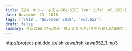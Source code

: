 ```yaml
---
title: 石川・ホンマ・ぶるんのBe-SIDE Your Life! vol.652-1
date: November 23, 2018
tags: ['2018', 'November 2018', 'vol.652']
draft: false
summary: 今回は石川さんのみ！貰えるなら汚い金でも良しKAGAWA
---
```


http://project-phi.ddo.jp/ishikawa/ishikawa652_1.mp3